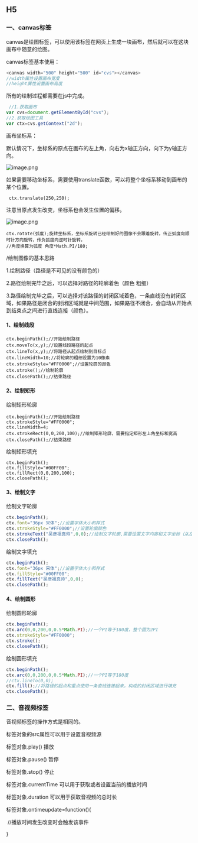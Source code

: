 ## H5

### 一、canvas标签

canvas是绘图标签，可以使用该标签在网页上生成一块画布，然后就可以在这块画布中随意的绘图。

canvas标签基本使用：

```javascript
<canvas width="500" height="500" id="cvs"></canvas>
//width属性设置画布宽度
//height属性设置画布高度
```

所有的绘制过程都需要在js中完成。

```javascript
 //1.获取画布
var cvs=document.getElementById("cvs");
//2.获取绘图工具
var ctx=cvs.getContext("2d");
```

画布坐标系：

默认情况下，坐标系的原点在画布的左上角，向右为x轴正方向，向下为y轴正方向。

![image.png](https://cdn.nlark.com/yuque/0/2021/png/12430968/1625019091157-ef621eed-063a-42d9-8f5d-e1e746590dbf.png)

如果需要移动坐标系，需要使用translate函数，可以将整个坐标系移动到画布的某个位置。

```
 ctx.translate(250,250);
```

注意当原点发生改变，坐标系也会发生位置的偏移。

![image.png](https://cdn.nlark.com/yuque/0/2021/png/12430968/1625019254398-a56b4229-aa9d-4f64-a519-9b7962a178b2.png)

```
ctx.rotate(弧度);旋转坐标系，坐标系旋转已经绘制好的图像不会跟着旋转，传正弧度向顺时针方向旋转，传负弧度向逆时针旋转。
//角度换算为弧度 角度*Math.PI/180;
```

/绘制图像的基本思路

1.绘制路径（路径是不可见的没有颜色的）

2.路径绘制完毕之后，可以选择对路径的轮廓着色（颜色 粗细）

3.路径绘制完毕之后，可以选择对该路径的封闭区域着色，一条直线没有封闭区域，如果路径是闭合的封闭区域就是中间范围，如果路径不闭合，会自动从开始点到结束点之间进行直线连接（颜色）。



#### 1、绘制线段

```
ctx.beginPath();//开始绘制路径
ctx.moveTo(x,y);//设置线段路径的起点
ctx.lineTo(x,y);//将路径从起点绘制到目标点
ctx.lineWidth=10;//将轮廓的粗细设置为10像素
ctx.strokeStyle="#FF0000";//设置轮廓的颜色
ctx.stroke();//绘制轮廓
ctx.closePath();//结束路径
```

#### 2、绘制矩形

绘制矩形轮廓

```
ctx.beginPath();//开始绘制路径
ctx.strokeStyle="#FF0000";
ctx.lineWidth=4;
ctx.strokeRect(0,0,200,100);//绘制矩形轮廓，需要指定矩形左上角坐标和宽高
ctx.closePath();//结束路径
```

绘制矩形填充

```
ctx.beginPath();
ctx.fillStyle="#00FF00";
ctx.fillRect(0,0,200,100);
ctx.closePath();
```

#### 3、绘制文字

绘制文字轮廓

```javascript
ctx.beginPath();
ctx.font="36px 宋体";//设置字体大小和样式
ctx.strokeStyle="#FF0000";//设置轮廓颜色
ctx.strokeText("吴彦祖真帅",0,0);//绘制文字轮廓,需要设置文字内容和文字坐标（从左下角）
ctx.closePath();
```

绘制文字填充

```javascript
ctx.beginPath();
ctx.font="36px 宋体";//设置字体大小和样式
ctx.fillStyle="#00FF00";
ctx.fillText("吴彦祖真帅",0,0);
ctx.closePath();
```

#### 4、绘制圆形

绘制圆形轮廓

```javascript
ctx.beginPath();
ctx.arc(0,0,200,0,0.5*Math.PI);//一个PI等于180度，整个圆为2PI
ctx.strokeStyle="#FF0000";
ctx.stroke();
ctx.closePath();
```

绘制圆形填充

```javascript
ctx.beginPath();
ctx.arc(0,0,200,0,0.5*Math.PI);//一个PI等于180度
//ctx.lineTo(0,0);
ctx.fill();//将路径的起点和重点使用一条直线连接起来，构成的封闭区域进行填充
ctx.closePath();
```

### 二、音视频标签

音视频标签的操作方式是相同的。

标签对象的src属性可以用于设置音视频源

标签对象.play() 播放

标签对象.pause() 暂停

标签对象.stop() 停止

标签对象.currentTime 可以用于获取或者设置当前的播放时间

标签对象.duration 可以用于获取音视频的总时长

标签对象.ontimeupdate=function(){

​	//播放时间发生改变时会触发该事件

}



